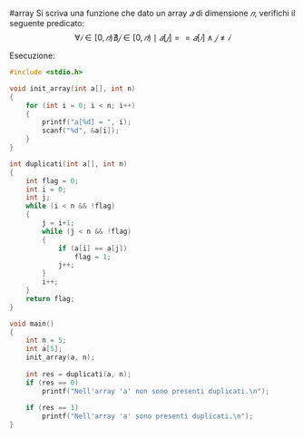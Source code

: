 #array 
Si scriva una funzione che dato un array $𝑎$ di dimensione $𝑛$, verifichi il seguente predicato:
$$
	\forall 𝑖 \in [0, 𝑛) \nexists 𝑗 \in [0, 𝑛) \mid  𝑎[𝑗] == 𝑎[𝑖] \land 𝑗 \neq 𝑖 
$$

Esecuzione:
```c
#include <stdio.h>

void init_array(int a[], int n)
{
	for (int i = 0; i < n; i++)
	{
		printf("a[%d] = ", i);
		scanf("%d", &a[i]);
	}
}

int duplicati(int a[], int n)
{
	int flag = 0;
	int i = 0;
	int j;
	while (i < n && !flag)
	{
		j = i+1;
		while (j < n && !flag)
		{
			if (a[i] == a[j])
				flag = 1;
			j++;
		}
		i++;
	}
	return flag;
}

void main()
{
	int n = 5;
	int a[5];
	init_array(a, n);
	
	int res = duplicati(a, n);
	if (res == 0)
		printf("Nell'array 'a' non sono presenti duplicati.\n");
	
	if (res == 1)
		printf("Nell'array 'a' sono presenti duplicati.\n");
}
```